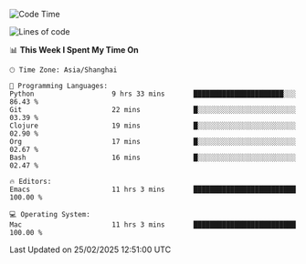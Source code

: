 <!--START_SECTION:waka-->
![Code Time](http://img.shields.io/badge/Code%20Time-2%2C548%20hrs%2046%20mins-blue)

![Lines of code](https://img.shields.io/badge/From%20Hello%20World%20I%27ve%20Written-335.2%20thousand%20lines%20of%20code-blue)

📊 **This Week I Spent My Time On** 

```text
🕑︎ Time Zone: Asia/Shanghai

💬 Programming Languages: 
Python                   9 hrs 33 mins       ██████████████████████░░░   86.43 % 
Git                      22 mins             █░░░░░░░░░░░░░░░░░░░░░░░░   03.39 % 
Clojure                  19 mins             █░░░░░░░░░░░░░░░░░░░░░░░░   02.90 % 
Org                      17 mins             █░░░░░░░░░░░░░░░░░░░░░░░░   02.67 % 
Bash                     16 mins             █░░░░░░░░░░░░░░░░░░░░░░░░   02.47 % 

🔥 Editors: 
Emacs                    11 hrs 3 mins       █████████████████████████   100.00 % 

💻 Operating System: 
Mac                      11 hrs 3 mins       █████████████████████████   100.00 % 
```


 Last Updated on 25/02/2025 12:51:00 UTC
<!--END_SECTION:waka-->
